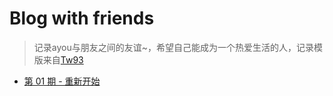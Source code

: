 # Blog with friends

> 记录ayou与朋友之间的友谊~，希望自己能成为一个热爱生活的人，记录模版来自[Tw93](https://github.com/tw93/weekly)

<!-- - [第 01 期 - 拿错外卖](https://blog.aayou.fun/posts/01-拿错外卖)
- [第 02 期 - 艺术家甜](https://blog.aayou.fun/posts/02-艺术家甜)
- [第 03 期 - 关于未来](https://blog.aayou.fun/posts/03-关于未来)
- [第 04 期 - 生日快乐](https://blog.aayou.fun/posts/04-生日快乐)
- [第 05 期 - 期末杂谈](https://blog.aayou.fun/posts/05-期末杂谈)
- [第 06 期 - 好久不见](https://blog.aayou.fun/posts/06-好久不见) -->

- [第 01 期 - 重新开始](https://blog.aayou.fun/posts/01-重新开始)
